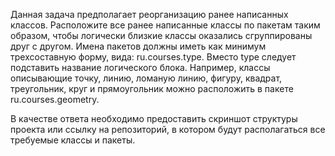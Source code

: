 Данная задача предполагает реорганизацию ранее написанных классов. Расположите все ранее написанные классы по пакетам таким образом, чтобы логически близкие классы оказались сгруппированы друг с другом. Имена пакетов должны иметь как минимум трехсоставную форму, вида: ru.сourses.type. Вместо type следует подставить название логического блока. Например, классы описывающие точку, линию, ломаную линию, фигуру, квадрат, треугольник, круг и прямоугольник можно расположить в пакете ru.сourses.geometry.

В качестве ответа необходимо предоставить скриншот структуры проекта или ссылку на репозиторий, в котором будут располагаться все требуемые классы и пакеты.
